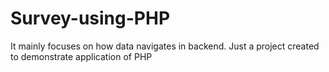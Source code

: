 # Survey-using-PHP
It mainly focuses on how data navigates in backend. Just a project created to demonstrate application of PHP
